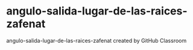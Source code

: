 # angulo-salida-lugar-de-las-raices-zafenat
angulo-salida-lugar-de-las-raices-zafenat created by GitHub Classroom
